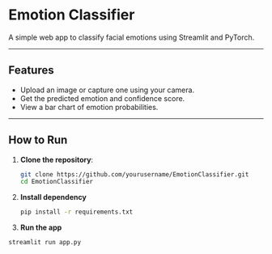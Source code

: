 # Emotion Classifier

A simple web app to classify facial emotions using Streamlit and PyTorch.

---

## Features

- Upload an image or capture one using your camera.
- Get the predicted emotion and confidence score.
- View a bar chart of emotion probabilities.

---

## How to Run

1. **Clone the repository**:
   ```bash
   git clone https://github.com/yourusername/EmotionClassifier.git
   cd EmotionClassifier
2. **Install dependency**
   ```bash
   pip install -r requirements.txt
3. **Run the app**
  ```bash
  streamlit run app.py
